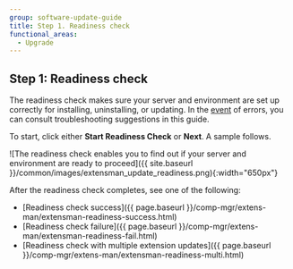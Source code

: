 ```yaml
---
group: software-update-guide
title: Step 1. Readiness check
functional_areas:
  - Upgrade
---
```


## Step 1: Readiness check

The readiness check makes sure your server and environment are set up correctly for installing, uninstalling, or updating. In the [event](https://glossary.magento.com/event) of errors, you can consult troubleshooting suggestions in this guide.

To start, click either **Start Readiness Check** or **Next**. A sample follows.

![The readiness check enables you to find out if your server and environment are ready to proceed]({{ site.baseurl }}/common/images/extensman_update_readiness.png){:width="650px"}

After the readiness check completes, see one of the following:

* [Readiness check success]({{ page.baseurl }}/comp-mgr/extens-man/extensman-readiness-success.html)
* [Readiness check failure]({{ page.baseurl }}/comp-mgr/extens-man/extensman-readiness-fail.html)
* [Readiness check with multiple extension updates]({{ page.baseurl }}/comp-mgr/extens-man/extensman-readiness-multi.html)
